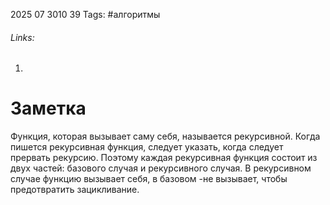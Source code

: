 2025 07 3010 39
Tags: #алгоритмы 
###### Links: 
1) 
# Заметка
Функция, которая вызывает саму себя, называется рекурсивной. Когда пишется рекурсивная функция, следует указать, когда следует прервать рекурсию. Поэтому каждая рекурсивная функция состоит из двух частей: базового случая и рекурсивного случая. В рекурсивном случае функцию вызывает себя, в базовом -не вызывает, чтобы предотвратить зацикливание.